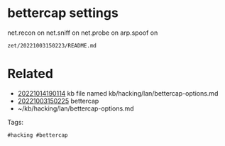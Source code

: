 # bettercap settings
net.recon on
net.sniff on
net.probe on
arp.spoof on

` zet/20221003150223/README.md `

# Related

- [20221014190114](/zet/20221014190114/README.md) kb file named kb/hacking/lan/bettercap-options.md
- [20221003150225](/zet/20221003150225/README.md) bettercap
- ~/kb/hacking/lan/bettercap-options.md

Tags:

    #hacking #bettercap 

